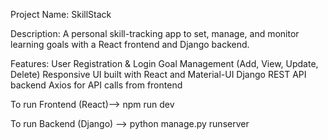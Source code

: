 Project Name: SkillStack

Description: A personal skill-tracking app to set, manage, and monitor learning goals with a React frontend and Django backend.

Features:
  User Registration & Login
  Goal Management (Add, View, Update, Delete)
  Responsive UI built with React and Material-UI
  Django REST API backend
  Axios for API calls from frontend

To run Frontend (React)--> npm run dev

To run Backend (Django) --> python manage.py runserver
